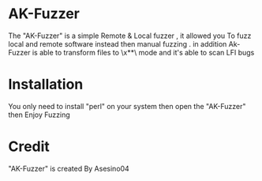 AK-Fuzzer
=========

The "AK-Fuzzer" is a simple Remote &amp; Local fuzzer , it allowed you To fuzz local and remote software 
instead then manual fuzzing . in addition Ak-Fuzzer is able to transform files to \x**\ mode and it's able to scan LFI bugs 

Installation
============

You only need to install "perl" on your system then open the "AK-Fuzzer" then Enjoy Fuzzing


Credit 
=======

"AK-Fuzzer" is created By Asesino04 






